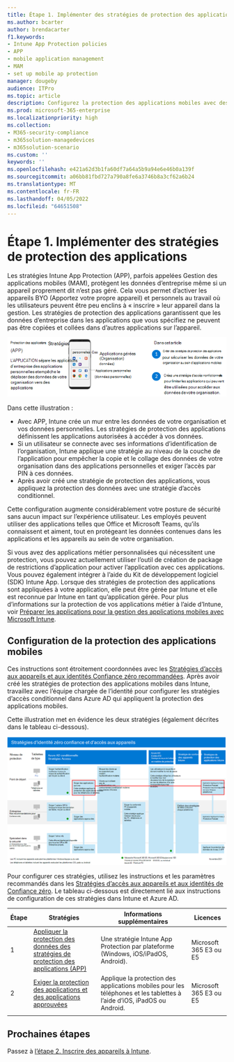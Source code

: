 ```yaml
---
title: Étape 1. Implémenter des stratégies de protection des applications
ms.author: bcarter
author: brendacarter
f1.keywords:
- Intune App Protection policies
- APP
- mobile application management
- MAM
- set up mobile ap protection
manager: dougeby
audience: ITPro
ms.topic: article
description: Configurez la protection des applications mobiles avec des stratégies de protection des applications (APP) pour empêcher la copie et le collage de données d’entreprise spécifiées dans d’autres applications.
ms.prod: microsoft-365-enterprise
ms.localizationpriority: high
ms.collection:
- M365-security-compliance
- m365solution-managedevices
- m365solution-scenario
ms.custom: ''
keywords: ''
ms.openlocfilehash: e421a62d3b1fa60df7a64a5b9a94e6e46b0a139f
ms.sourcegitcommit: a06bb81fbd727a790a8fe6a3746b8a3cf62a6b24
ms.translationtype: MT
ms.contentlocale: fr-FR
ms.lasthandoff: 04/05/2022
ms.locfileid: "64651508"
---
```

# <a name="step-1-implement-app-protection-policies"></a>Étape 1. Implémenter des stratégies de protection des applications

Les stratégies Intune App Protection (APP), parfois appelées Gestion des applications mobiles (MAM), protègent les données d’entreprise même si un appareil proprement dit n’est pas géré. Cela vous permet d’activer les appareils BYO (Apportez votre propre appareil) et personnels au travail où les utilisateurs peuvent être peu enclins à « inscrire » leur appareil dans la gestion. Les stratégies de protection des applications garantissent que les données d’entreprise dans les applications que vous spécifiez ne peuvent pas être copiées et collées dans d’autres applications sur l’appareil.

![Étapes de création de stratégies de protection des applications](../media/devices/intune-app-steps.png#lightbox)

Dans cette illustration :
- Avec APP, Intune crée un mur entre les données de votre organisation et vos données personnelles. Les stratégies de protection des applications définissent les applications autorisées à accéder à vos données.
- Si un utilisateur se connecte avec ses informations d’identification de l’organisation, Intune applique une stratégie au niveau de la couche de l’application pour empêcher la copie et le collage des données de votre organisation dans des applications personnelles et exiger l’accès par PIN à ces données.
- Après avoir créé une stratégie de protection des applications, vous appliquez la protection des données avec une stratégie d’accès conditionnel. 

Cette configuration augmente considérablement votre posture de sécurité sans aucun impact sur l’expérience utilisateur.  Les employés peuvent utiliser des applications telles que Office et Microsoft Teams, qu’ils connaissent et aiment, tout en protégeant les données contenues dans les applications et les appareils au sein de votre organisation.

Si vous avez des applications métier personnalisées qui nécessitent une protection, vous pouvez actuellement utiliser l’outil de création de package de restrictions d’application pour activer l’application avec ces applications. Vous pouvez également intégrer à l’aide du Kit de développement logiciel (SDK) Intune App. Lorsque des stratégies de protection des applications sont appliquées à votre application, elle peut être gérée par Intune et elle est reconnue par Intune en tant qu’application gérée. Pour plus d’informations sur la protection de vos applications métier à l’aide d’Intune, voir [Préparer les applications pour la gestion des applications mobiles avec Microsoft Intune](/mem/intune/developer/apps-prepare-mobile-application-management).

## <a name="configuring-mobile-app-protection"></a>Configuration de la protection des applications mobiles

Ces instructions sont étroitement coordonnées avec les [Stratégies d’accès aux appareils et aux identités Confiance zéro recommandées](../security/office-365-security/microsoft-365-policies-configurations.md). Après avoir créé les stratégies de protection des applications mobiles dans Intune, travaillez avec l’équipe chargée de l’identité pour configurer les stratégies d’accès conditionnel dans Azure AD qui appliquent la protection des applications mobiles. 

Cette illustration met en évidence les deux stratégies (également décrites dans le tableau ci-dessous).

[![Stratégies d’accès aux appareils et aux identités de Confiance zéro](../media/devices/identity-device-starting-point.png#lightbox)](https://github.com/MicrosoftDocs/microsoft-365-docs/raw/public/microsoft-365/media/devices/identity-device-starting-point.png)

Pour configurer ces stratégies, utilisez les instructions et les paramètres recommandés dans les [Stratégies d’accès aux appareils et aux identités de Confiance zéro](../security/office-365-security/microsoft-365-policies-configurations.md). Le tableau ci-dessous est directement lié aux instructions de configuration de ces stratégies dans Intune et Azure AD.


|Étape  |Stratégies  |Informations supplémentaires  |Licences  |
|---------|---------|---------|---------|
|1   |  [Appliquer la protection des données des stratégies de protection des applications (APP)](../security/office-365-security/identity-access-policies.md#apply-app-data-protection-policies)       | Une stratégie Intune App Protection par plateforme (Windows, iOS/iPadOS, Android).        | Microsoft 365 E3 ou E5        |
|2     | [Exiger la protection des applications et des applications approuvées ](../security/office-365-security/identity-access-policies.md#require-approved-apps-and-app-protection)       |  Applique la protection des applications mobiles pour les téléphones et les tablettes à l’aide d’iOS, iPadOS ou Android.   |  Microsoft 365 E3 ou E5       |
| | | | |

## <a name="next-steps"></a>Prochaines étapes

Passez à [l’étape 2. Inscrire des appareils à Intune](manage-devices-with-intune-enroll.md). 